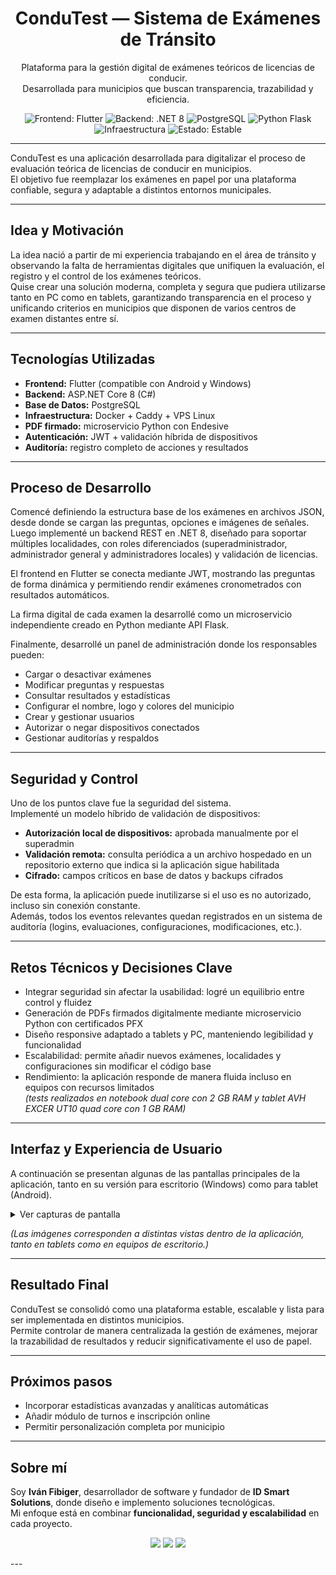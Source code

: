 <h1 align="center">ConduTest — Sistema de Exámenes de Tránsito</h1>

<p align="center">
  Plataforma para la gestión digital de exámenes teóricos de licencias de conducir.<br>
  Desarrollada para municipios que buscan transparencia, trazabilidad y eficiencia.
</p>

<p align="center">
  <img src="https://img.shields.io/badge/Frontend-Flutter-blue?style=flat-square" alt="Frontend: Flutter">
  <img src="https://img.shields.io/badge/Backend-.NET%208-purple?style=flat-square" alt="Backend: .NET 8">
  <img src="https://img.shields.io/badge/Base%20de%20Datos-PostgreSQL-blue?style=flat-square" alt="PostgreSQL">
  <img src="https://img.shields.io/badge/Microservicio-Python%20%7C%20Flask-green?style=flat-square" alt="Python Flask">
  <img src="https://img.shields.io/badge/Infraestructura-Docker%20%7C%20Caddy%20%7C%20VPS-lightgrey?style=flat-square" alt="Infraestructura">
  <img src="https://img.shields.io/badge/Estado-Estable-success?style=flat-square" alt="Estado: Estable">
</p>

---




ConduTest es una aplicación desarrollada para digitalizar el proceso de evaluación teórica de licencias de conducir en municipios.  
El objetivo fue reemplazar los exámenes en papel por una plataforma confiable, segura y adaptable a distintos entornos municipales.

---

## Idea y Motivación

La idea nació a partir de mi experiencia trabajando en el área de tránsito y observando la falta de herramientas digitales que unifiquen la evaluación, el registro y el control de los exámenes teóricos.  
Quise crear una solución moderna, completa y segura que pudiera utilizarse tanto en PC como en tablets, garantizando transparencia en el proceso y unificando criterios en municipios que disponen de varios centros de examen distantes entre sí.

---

## Tecnologías Utilizadas

- **Frontend:** Flutter (compatible con Android y Windows)  
- **Backend:** ASP.NET Core 8 (C#)  
- **Base de Datos:** PostgreSQL  
- **Infraestructura:** Docker + Caddy + VPS Linux  
- **PDF firmado:** microservicio Python con Endesive  
- **Autenticación:** JWT + validación híbrida de dispositivos  
- **Auditoría:** registro completo de acciones y resultados  

---

## Proceso de Desarrollo

Comencé definiendo la estructura base de los exámenes en archivos JSON, desde donde se cargan las preguntas, opciones e imágenes de señales.  
Luego implementé un backend REST en .NET 8, diseñado para soportar múltiples localidades, con roles diferenciados (superadministrador, administrador general y administradores locales) y validación de licencias.

El frontend en Flutter se conecta mediante JWT, mostrando las preguntas de forma dinámica y permitiendo rendir exámenes cronometrados con resultados automáticos.

La firma digital de cada examen la desarrollé como un microservicio independiente creado en Python mediante API Flask.

Finalmente, desarrollé un panel de administración donde los responsables pueden:

- Cargar o desactivar exámenes  
- Modificar preguntas y respuestas  
- Consultar resultados y estadísticas  
- Configurar el nombre, logo y colores del municipio  
- Crear y gestionar usuarios  
- Autorizar o negar dispositivos conectados  
- Gestionar auditorías y respaldos  

---

## Seguridad y Control

Uno de los puntos clave fue la seguridad del sistema.  
Implementé un modelo híbrido de validación de dispositivos:

- **Autorización local de dispositivos:** aprobada manualmente por el superadmin  
- **Validación remota:** consulta periódica a un archivo hospedado en un repositorio externo que indica si la aplicación sigue habilitada  
- **Cifrado:** campos críticos en base de datos y backups cifrados  

De esta forma, la aplicación puede inutilizarse si el uso es no autorizado, incluso sin conexión constante.  
Además, todos los eventos relevantes quedan registrados en un sistema de auditoría (logins, evaluaciones, configuraciones, modificaciones, etc.).

---

## Retos Técnicos y Decisiones Clave

- Integrar seguridad sin afectar la usabilidad: logré un equilibrio entre control y fluidez  
- Generación de PDFs firmados digitalmente mediante microservicio Python con certificados PFX  
- Diseño responsive adaptado a tablets y PC, manteniendo legibilidad y funcionalidad  
- Escalabilidad: permite añadir nuevos exámenes, localidades y configuraciones sin modificar el código base  
- Rendimiento: la aplicación responde de manera fluida incluso en equipos con recursos limitados  
  *(tests realizados en notebook dual core con 2 GB RAM y tablet AVH EXCER UT10 quad core con 1 GB RAM)*  

---

## Interfaz y Experiencia de Usuario

A continuación se presentan algunas de las pantallas principales de la aplicación, tanto en su versión para escritorio (Windows) como para tablet (Android).

<details>
  <summary>Ver capturas de pantalla</summary>

### Acceso y autenticación
![Login en PC](screenshots/login_pc.png)
![Login en tablet](screenshots/login_tablet.png)

### Selección y desarrollo del examen
![Carga de datos del examinado](screenshots/carga_usuarios_tablet.png)
![Selección de examen](screenshots/seleccion_examen_tablet.png)
![Pregunta simple](screenshots/pregunta_simple_tablet.png)
![Pregunta con imagen](screenshots/pregunta_imagen_tablet.png)

### Resultados y generación de PDF
![Resultado en tablet](screenshots/resultado_tablet.png)
![Resultados en PC](screenshots/resultados_pc.png)
![PDF firmado](screenshots/pdf_resultado.png)

### Panel de administración
![Panel principal (dashboard)](screenshots/dashboard_pc.png)
![Gestión de exámenes](screenshots/examenes_pc.png)
![Gestión de usuarios](screenshots/usuarios_pc.png)
![Administración de dispositivos](screenshots/dispositivos_pc.png)
![Configuración general](screenshots/configuracion_pc.png)
![Auditoría de acciones](screenshots/auditoria_pc.png)
![Estadísticas](screenshots/estadisticas_pc.png)

</details>

*(Las imágenes corresponden a distintas vistas dentro de la aplicación, tanto en tablets como en equipos de escritorio.)*

---

## Resultado Final

ConduTest se consolidó como una plataforma estable, escalable y lista para ser implementada en distintos municipios.  
Permite controlar de manera centralizada la gestión de exámenes, mejorar la trazabilidad de resultados y reducir significativamente el uso de papel.

---

## Próximos pasos

- Incorporar estadísticas avanzadas y analíticas automáticas  
- Añadir módulo de turnos e inscripción online  
- Permitir personalización completa por municipio  

---

## Sobre mí

Soy **Iván Fibiger**, desarrollador de software y fundador de **ID Smart Solutions**, donde diseño e implemento soluciones tecnológicas.  
Mi enfoque está en combinar **funcionalidad, seguridad y escalabilidad** en cada proyecto.

<p align="center">
  <img src="https://img.shields.io/badge/Autor-Iván%20Fibiger-lightgrey?style=flat-square">
  <img src="https://img.shields.io/badge/Licencia-Propietaria-blue?style=flat-square">
  <img src="https://img.shields.io/badge/Contacto-ID%20Smart%20Solutions-333?style=flat-square">
</p>
---
